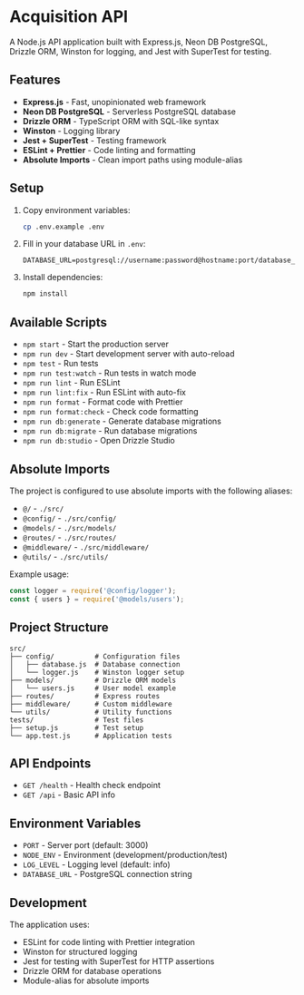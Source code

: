 # Acquisition API

A Node.js API application built with Express.js, Neon DB PostgreSQL, Drizzle ORM, Winston for logging, and Jest with SuperTest for testing.

## Features

- **Express.js** - Fast, unopinionated web framework
- **Neon DB PostgreSQL** - Serverless PostgreSQL database
- **Drizzle ORM** - TypeScript ORM with SQL-like syntax
- **Winston** - Logging library
- **Jest + SuperTest** - Testing framework
- **ESLint + Prettier** - Code linting and formatting
- **Absolute Imports** - Clean import paths using module-alias

## Setup

1. Copy environment variables:
   ```bash
   cp .env.example .env
   ```

2. Fill in your database URL in `.env`:
   ```
   DATABASE_URL=postgresql://username:password@hostname:port/database_name
   ```

3. Install dependencies:
   ```bash
   npm install
   ```

## Available Scripts

- `npm start` - Start the production server
- `npm run dev` - Start development server with auto-reload
- `npm test` - Run tests
- `npm run test:watch` - Run tests in watch mode
- `npm run lint` - Run ESLint
- `npm run lint:fix` - Run ESLint with auto-fix
- `npm run format` - Format code with Prettier
- `npm run format:check` - Check code formatting
- `npm run db:generate` - Generate database migrations
- `npm run db:migrate` - Run database migrations
- `npm run db:studio` - Open Drizzle Studio

## Absolute Imports

The project is configured to use absolute imports with the following aliases:

- `@/` - `./src/`
- `@config/` - `./src/config/`
- `@models/` - `./src/models/`
- `@routes/` - `./src/routes/`
- `@middleware/` - `./src/middleware/`
- `@utils/` - `./src/utils/`

Example usage:
```javascript
const logger = require('@config/logger');
const { users } = require('@models/users');
```

## Project Structure

```
src/
├── config/          # Configuration files
│   ├── database.js  # Database connection
│   └── logger.js    # Winston logger setup
├── models/          # Drizzle ORM models
│   └── users.js     # User model example
├── routes/          # Express routes
├── middleware/      # Custom middleware
└── utils/           # Utility functions
tests/               # Test files
├── setup.js         # Test setup
└── app.test.js      # Application tests
```

## API Endpoints

- `GET /health` - Health check endpoint
- `GET /api` - Basic API info

## Environment Variables

- `PORT` - Server port (default: 3000)
- `NODE_ENV` - Environment (development/production/test)
- `LOG_LEVEL` - Logging level (default: info)
- `DATABASE_URL` - PostgreSQL connection string

## Development

The application uses:
- ESLint for code linting with Prettier integration
- Winston for structured logging
- Jest for testing with SuperTest for HTTP assertions
- Drizzle ORM for database operations
- Module-alias for absolute imports